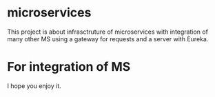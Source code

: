 # microservices

This project is about infrasctruture of microservices with integration of many other MS using a gateway for requests and a server with Eureka.

# For integration of MS



I hope you enjoy it.
